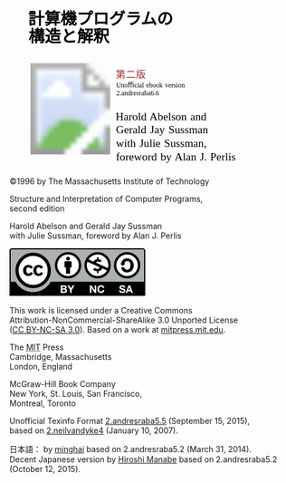<svg xmlns:dc="http://purl.org/dc/elements/1.1/" xmlns:cc="http://creativecommons.org/ns#" xmlns:rdf="http://www.w3.org/1999/02/22-rdf-syntax-ns#" xmlns:svg="http://www.w3.org/2000/svg" xmlns="http://www.w3.org/2000/svg" xmlns:xlink="http://www.w3.org/1999/xlink" version="1.1" preserveAspectRatio="xMinYMin meet" viewBox="0 250 740 420" id="svg2" style="display:inline;enable-background:new">
  <defs id="defs4">
    <filter x="0" y="0" width="1" height="1" color-interpolation-filters="sRGB" id="filter4141">
      <feColorMatrix values="0" type="saturate" id="feColorMatrix4143"/>
    </filter>
  </defs>
  <metadata id="metadata7">
</metadata>
  <g id="layer4" style="display:none">
    <path d="m 20,3 0,850" id="path7396" style="fill:none;stroke:#000000;stroke-width:1px;stroke-linecap:butt;stroke-linejoin:miter;stroke-opacity:1;display:inline;enable-background:new"/>
    <path d="m 36.211155,202.36211 0,283.66628" transform="translate(0,-199.36211)" id="path7396-4" style="fill:none;stroke:#000000;stroke-width:0.76005882px;stroke-linecap:butt;stroke-linejoin:miter;stroke-opacity:1;display:inline;enable-background:new"/>
    <path d="m 35.714289,769.10039 0,283.66631" transform="translate(0,-199.36211)" id="path7396-4-2" style="fill:none;stroke:#000000;stroke-width:0.76005882px;stroke-linecap:butt;stroke-linejoin:miter;stroke-opacity:1;display:inline;enable-background:new"/>
  </g>
  <g transform="translate(0,-199.36211)" id="layer1" style="display:inline">
    <text x="48.288597" y="500.63922" id="text2985" xml:space="preserve" style="font-size:36px;font-style:normal;font-variant:normal;font-weight:normal;font-stretch:normal;text-align:start;line-height:110.00000238%;letter-spacing:0px;word-spacing:0px;text-anchor:start;fill:#000000;fill-opacity:1;stroke:none;font-family:Alegreya;-inkscape-font-specification:Alegreya"><tspan x="48.288597" y="500.63922" dx="0 0 0 0 0 0 0 -0.5 0 0 0 0 0 0 0 0 0 0 0 0 -0.5 0 0 0 0 0 0 0" id="tspan2987" style="font-size:42px;font-style:normal;font-variant:normal;font-weight:bold;font-stretch:normal;line-height:110.00000238%;word-spacing:3px;fill:#000000;fill-opacity:1;font-family:Linux Biolinum O;-inkscape-font-specification:Linux Biolinum O Bold">計算機プログラムの</tspan><tspan x="48.288597" y="546.83923" dx="0 0 0 0 0 0 0 0 0 0 0 0 0 0 0 0 -0.5 0 0 -0.5" id="tspan2989" style="font-size:42px;font-style:normal;font-variant:normal;font-weight:bold;font-stretch:normal;line-height:110.00000238%;word-spacing:2px;fill:#000000;fill-opacity:1;font-family:Linux Biolinum O;-inkscape-font-specification:Linux Biolinum O Bold"><tspan dx="1 0 0 0 -0.5 0 0 0 0 0 -0.5" id="tspan3082" style="font-size:42px;font-style:normal;font-variant:normal;font-weight:bold;font-stretch:normal;line-height:110.00000238%;word-spacing:2.5px;fill:#000000;fill-opacity:1;font-family:Linux Biolinum O;-inkscape-font-specification:Linux Biolinum O Bold">構造と解釈</tspan></text>
    <text x="276.42462" y="748.46985" id="text4059" xml:space="preserve" style="font-size:24px;font-style:normal;font-variant:normal;font-weight:normal;font-stretch:normal;text-align:start;line-height:120.00000477%;letter-spacing:0px;word-spacing:0px;text-anchor:start;fill:#000000;fill-opacity:1;stroke:none;font-family:Alegreya;-inkscape-font-specification:Alegreya"><tspan x="276.42462" y="748.46985" dx="-1.25 0 0 0 0 0 0 0 0 0 0 0 0 0 0 0 0 0 0" id="tspan4063" style="font-size:29px;font-style:normal;font-variant:normal;font-weight:normal;font-stretch:normal;line-height:120.00000477%;word-spacing:2px;fill:#000000;fill-opacity:1;font-family:Linux Libertine O;-inkscape-font-specification:Linux Libertine O">Harold Abelson and </tspan><tspan x="276.42462" y="783.26984" id="tspan7238" style="font-size:29px;font-style:normal;font-variant:normal;font-weight:normal;font-stretch:normal;line-height:120.00000477%;word-spacing:2px;fill:#000000;fill-opacity:1;font-family:Linux Libertine O;-inkscape-font-specification:Linux Libertine O">Gerald Jay Sussman</tspan><tspan x="276.42462" y="818.06982" id="tspan4069" style="font-size:29px;font-style:normal;font-variant:normal;font-weight:normal;font-stretch:normal;line-height:120.00000477%;word-spacing:2px;fill:#000000;fill-opacity:1;font-family:Linux Libertine O;-inkscape-font-specification:Linux Libertine O">with Julie Sussman, </tspan><tspan x="276.42462" y="852.86987" id="tspan7240" style="font-size:29px;font-style:normal;font-variant:normal;font-weight:normal;font-stretch:normal;line-height:120.00000477%;word-spacing:2px;fill:#000000;fill-opacity:1;font-family:Linux Libertine O;-inkscape-font-specification:Linux Libertine O">foreword by Alan <tspan id="tspan7244" style="font-style:normal;font-variant:normal;font-weight:normal;font-stretch:normal;word-spacing:1px;fill:#000000;fill-opacity:1;font-family:Linux Libertine O;-inkscape-font-specification:Linux Libertine O">J. Perlis</tspan></text>
    <text x="276.20007" y="663.35364" id="text5884" xml:space="preserve" style="font-size:26px;font-style:normal;font-variant:normal;font-weight:normal;font-stretch:normal;text-align:start;line-height:120.00000477%;letter-spacing:0px;word-spacing:0px;text-anchor:start;fill:#000000;fill-opacity:1;stroke:none;font-family:Alegreya;-inkscape-font-specification:Alegreya"><tspan x="276.20007" y="663.35364" dx="0 0 0 0 0 0 0 0 0" dy="0 0 0 0 0 0 0 0 0" id="tspan5892" style="font-size:17.60000038px;font-style:normal;font-variant:normal;font-weight:normal;font-stretch:normal;line-height:120.00000477%;word-spacing:1.29999995px;fill:#000000;fill-opacity:1;font-family:Linux Libertine O;-inkscape-font-specification:Linux Libertine O"><tspan dx="0.5" id="tspan3026" style="font-size:17.60000038px;font-style:normal;font-variant:normal;font-weight:normal;font-stretch:normal;word-spacing:1.29999995px;fill:#000000;fill-opacity:1;font-family:Linux Libertine O;-inkscape-font-specification:Linux Libertine O">Unoﬃcial ebook version </tspan><tspan x="276.20007" y="684.47363" dx="1" id="tspan7192" style="font-size:17.60000038px;font-style:normal;font-variant:normal;font-weight:normal;font-stretch:normal;line-height:120.00000477%;word-spacing:1.29999995px;fill:#000000;fill-opacity:1;font-family:Linux Libertine O;-inkscape-font-specification:Linux Libertine O">2.andresraba6.6</tspan></text>
    <text x="276.0762" y="639.08075" id="text5896" xml:space="preserve" style="font-size:26px;font-style:normal;font-variant:normal;font-weight:normal;font-stretch:normal;text-align:start;line-height:125%;letter-spacing:0px;word-spacing:0px;text-anchor:start;fill:#000000;fill-opacity:1;stroke:none;font-family:Alegreya;-inkscape-font-specification:Alegreya"><tspan x="276.0762" y="639.08075" dx="0 1 1 1 1 1 0 1 1 1 1 1 1 1" id="tspan5898" style="font-size:25px;font-style:normal;font-variant:normal;font-weight:normal;font-stretch:normal;word-spacing:1.79999995px;fill:#a02c2c;fill-opacity:1;font-family:Linux Libertine Capitals O;-inkscape-font-specification:Linux Libertine Capitals O">第二版</tspan></text>
  </g>
  <g transform="translate(0,-199.36211)" id="layer3" style="opacity:0.8;display:inline">
    <image xlink:href="../html/fig/bookwheel.jpg" id="image7052" height="300.42499" width="206.97501" y="568.92511" x="54.313999"/>
  </g>
  <g transform="translate(0,-199.36211)" id="layer2" style="display:none">
    <path d="m 284,590.36211 0,280" id="path7232" style="opacity:0.8;fill:none;stroke:#000000;stroke-width:1px;stroke-linecap:butt;stroke-linejoin:miter;stroke-opacity:1;display:inline;enable-background:new"/>
    <path d="m 490,623.79068 -360,0" id="path7254" style="opacity:0.8;fill:none;stroke:#000000;stroke-width:1px;stroke-linecap:butt;stroke-linejoin:miter;stroke-opacity:1;display:inline;enable-background:new"/>
    <path d="m 40,573 0,280" transform="translate(0,199.36211)" id="path7334" style="opacity:0.8;fill:none;stroke:#000000;stroke-width:1px;stroke-linecap:butt;stroke-linejoin:miter;stroke-opacity:1;display:inline;enable-background:new"/>
    <path d="m 40,202.36211 0,280" id="path7334-0" style="opacity:0.8;fill:none;stroke:#000000;stroke-width:1px;stroke-linecap:butt;stroke-linejoin:miter;stroke-opacity:1;display:inline;enable-background:new"/>
    <path d="m 488.71429,686.98974 -360,0" id="path7254-5" style="opacity:0.8;fill:none;stroke:#000000;stroke-width:1px;stroke-linecap:butt;stroke-linejoin:miter;stroke-opacity:1;display:inline;enable-background:new"/>
    <path d="m 523.14285,772.36211 0,279.99999" id="path7334-6" style="opacity:0.8;fill:none;stroke:#000000;stroke-width:1px;stroke-linecap:butt;stroke-linejoin:miter;stroke-opacity:1;display:inline;enable-background:new"/>
    <path d="m 522.71429,856.50497 -360,0" id="path7254-8" style="opacity:0.8;fill:none;stroke:#000000;stroke-width:1px;stroke-linecap:butt;stroke-linejoin:miter;stroke-opacity:1;display:inline;enable-background:new"/>
    <path d="m 522.85714,726.64782 -360,0" id="path7254-8-7" style="opacity:0.8;fill:none;stroke:#000000;stroke-width:1px;stroke-linecap:butt;stroke-linejoin:miter;stroke-opacity:1;display:inline;enable-background:new"/>
    <path d="m 52,273 0,440" transform="translate(0,199.36211)" id="path7604" style="fill:none;stroke:#000000;stroke-width:1px;stroke-linecap:butt;stroke-linejoin:miter;stroke-opacity:1;display:inline;enable-background:new"/>
    <path d="m 462.90241,590.12345 0,280" id="path7232-6" style="opacity:0.8;fill:none;stroke:#000000;stroke-width:1px;stroke-linecap:butt;stroke-linejoin:miter;stroke-opacity:1;display:inline;enable-background:new"/>
    <path d="M 50,253 0,253" transform="translate(0,199.36211)" id="path3038" style="opacity:0.8;fill:none;stroke:#000000;stroke-width:1px;stroke-linecap:butt;stroke-linejoin:miter;stroke-opacity:1;display:inline;enable-background:new"/>
    <path d="m 640,452.36211 -50,0" id="path3038-6" style="opacity:0.8;fill:none;stroke:#000000;stroke-width:1px;stroke-linecap:butt;stroke-linejoin:miter;stroke-opacity:1;display:inline;enable-background:new"/>
  </g>
</svg>

©1996 by The Massachusetts Institute of Technology

Structure and Interpretation of Computer Programs,  
second edition

Harold Abelson and Gerald Jay Sussman  
with Julie Sussman, foreword by Alan J. Perlis


![CC BY-NC-SA](../html/fig/cc-by-nc-sa_icon.svg "CC BY-NC-SA")

This work is licensed under a Creative Commons  
Attribution-NonCommercial-ShareAlike 3.0 Unported License  
([<abbr title="CC BY-NC-SA">CC BY-NC-SA</abbr> 3.0](http://creativecommons.org/licenses/by-nc-sa/3.0/)).
Based on a work at [mitpress.mit.edu](http://mitpress.mit.edu/sicp/).

The <abbr title="MIT">MIT</abbr> Press  
Cambridge, Massachusetts  
London, England

McGraw-Hill Book Company  
New York, St. Louis, San Francisco,  
Montreal, Toronto

Unofficial Texinfo Format [2.andresraba5.5](http://sicpebook.wordpress.com) (September 15, 2015),  
based on [2.neilvandyke4](http://www.neilvandyke.org/sicp-texi/) (January 10, 2007).

日本語： by [minghai](http://github.com/minghai/sicp-pdf/) based on 2.andresraba5.2 (March 31, 2014).  
Decent Japanese version by [Hiroshi Manabe](http://github.com/hiroshi-manabe/sicp-pdf/) based on 2.andresraba5.2 (October 12, 2015).